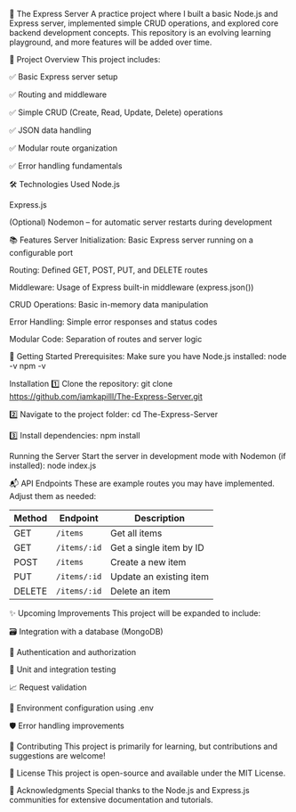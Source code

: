 🚀 The Express Server
A practice project where I built a basic Node.js and Express server, implemented simple CRUD operations, and explored core backend development concepts. This repository is an evolving learning playground, and more features will be added over time.



📂 Project Overview
This project includes:

✅ Basic Express server setup

✅ Routing and middleware

✅ Simple CRUD (Create, Read, Update, Delete) operations

✅ JSON data handling

✅ Modular route organization

✅ Error handling fundamentals



🛠 Technologies Used
Node.js

Express.js

(Optional) Nodemon – for automatic server restarts during development



📚 Features
Server Initialization: Basic Express server running on a configurable port

Routing: Defined GET, POST, PUT, and DELETE routes

Middleware: Usage of Express built-in middleware (express.json())

CRUD Operations: Basic in-memory data manipulation

Error Handling: Simple error responses and status codes

Modular Code: Separation of routes and server logic



🚀 Getting Started
Prerequisites:
Make sure you have Node.js installed:
node -v
npm -v



Installation
1️⃣ Clone the repository:
git clone https://github.com/iamkapilll/The-Express-Server.git

2️⃣ Navigate to the project folder:
cd The-Express-Server

3️⃣ Install dependencies:
npm install



Running the Server
Start the server in development mode with Nodemon (if installed):
node index.js



📬 API Endpoints
These are example routes you may have implemented. Adjust them as needed:

| Method | Endpoint     | Description             |
| ------ | ------------ | ----------------------- |
| GET    | `/items`     | Get all items           |
| GET    | `/items/:id` | Get a single item by ID |
| POST   | `/items`     | Create a new item       |
| PUT    | `/items/:id` | Update an existing item |
| DELETE | `/items/:id` | Delete an item          |



✨ Upcoming Improvements
This project will be expanded to include:

🗃 Integration with a database (MongoDB)

🔐 Authentication and authorization

🧪 Unit and integration testing

📈 Request validation

📁 Environment configuration using .env

🛡 Error handling improvements




🤝 Contributing
This project is primarily for learning, but contributions and suggestions are welcome!



📄 License
This project is open-source and available under the MIT License.



🙌 Acknowledgments
Special thanks to the Node.js and Express.js communities for extensive documentation and tutorials.
